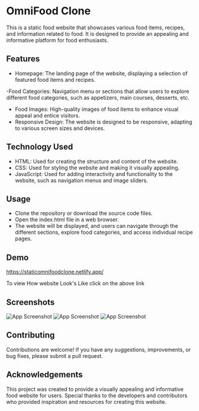 
# OmniFood Clone
This is a static food website that showcases various food items, recipes, and information related to food. It is designed to provide an appealing and informative platform for food enthusiasts.


## Features

- Homepage: The landing page of the website, displaying a selection of featured food items and recipes.

-Food Categories: Navigation menu or sections that allow users to explore different food categories, such as appetizers, main courses, desserts, etc.
- Food Images: High-quality images of food items to enhance visual appeal and entice visitors.
- Responsive Design: The website is designed to be responsive, adapting to various screen sizes and devices.
## Technology Used

- HTML: Used for creating the structure and content of the website.
- CSS: Used for styling the website and making it visually appealing.
- JavaScript: Used for adding interactivity and functionality to the website, such as navigation menus and image sliders.
## Usage
- Clone the repository or download the source code files.
- Open the index.html file in a web browser.
- The website will be displayed, and users can navigate through the different sections, explore food categories, and access individual recipe pages.
## Demo
https://staticomnifoodclone.netlify.app/

To view How website Look's Like click on the above link
## Screenshots

![App Screenshot]()
![App Screenshot]()
![App Screenshot]()

## Contributing

Contributions are welcome! If you have any suggestions, improvements, or bug fixes, please submit a pull request.


## Acknowledgements

This project was created to provide a visually appealing and informative food website for users. Special thanks to the developers and contributors who provided inspiration and resources for creating this website.
